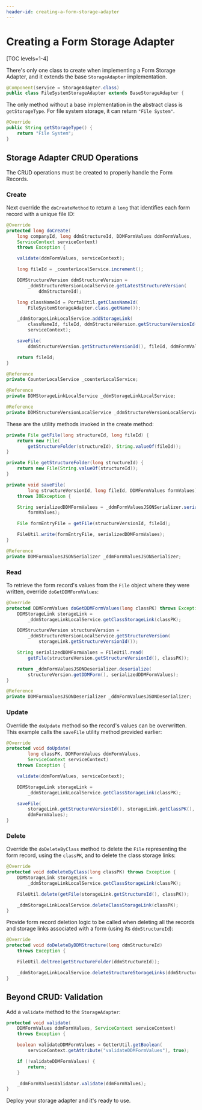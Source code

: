 ```yaml
---
header-id: creating-a-form-storage-adapter
---
```


# Creating a Form Storage Adapter

[TOC levels=1-4]

There's only one class to create when implementing a Form Storage Adapter, and
it extends the base `StorageAdapter` implementation.

```java
@Component(service = StorageAdapter.class)
public class FileSystemStorageAdapter extends BaseStorageAdapter {
```

The only method without a base implementation in the abstract class is
`getStorageType`. For file system storage, it can return `"File System"`.

```java
@Override
public String getStorageType() {
    return "File System";
}
```

## Storage Adapter CRUD Operations

The CRUD operations must be created to properly handle the Form Records.

### Create

Next override the `doCreateMethod` to return a `long` that identifies each form
record with a unique file ID: 

```java
@Override
protected long doCreate(
    long companyId, long ddmStructureId, DDMFormValues ddmFormValues, 
    ServiceContext serviceContext)
    throws Exception {

    validate(ddmFormValues, serviceContext);

    long fileId = _counterLocalService.increment();

    DDMStructureVersion ddmStructureVersion =
        _ddmStructureVersionLocalService.getLatestStructureVersion(
            ddmStructureId);

    long classNameId = PortalUtil.getClassNameId(
        FileSystemStorageAdapter.class.getName());

    _ddmStorageLinkLocalService.addStorageLink(
        classNameId, fileId, ddmStructureVersion.getStructureVersionId(),
        serviceContext);

    saveFile(
        ddmStructureVersion.getStructureVersionId(), fileId, ddmFormValues);

    return fileId;
}

@Reference
private CounterLocalService _counterLocalService;

@Reference
private DDMStorageLinkLocalService _ddmStorageLinkLocalService;

@Reference
private DDMStructureVersionLocalService _ddmStructureVersionLocalService;
```

These are the utility methods invoked in the create method:

```java
private File getFile(long structureId, long fileId) {
    return new File(
        getStructureFolder(structureId), String.valueOf(fileId));
}

private File getStructureFolder(long structureId) {
    return new File(String.valueOf(structureId));
}

private void saveFile(
        long structureVersionId, long fileId, DDMFormValues formValues)
    throws IOException {

    String serializedDDMFormValues = _ddmFormValuesJSONSerializer.serialize(
        formValues);

    File formEntryFile = getFile(structureVersionId, fileId);

    FileUtil.write(formEntryFile, serializedDDMFormValues);
}

@Reference
private DDMFormValuesJSONSerializer _ddmFormValuesJSONSerializer;
```

### Read

To retrieve the form record's values from the `File` object where they were
written, override `doGetDDMFormValues`:

```java
@Override
protected DDMFormValues doGetDDMFormValues(long classPK) throws Exception {
    DDMStorageLink storageLink =
        _ddmStorageLinkLocalService.getClassStorageLink(classPK);

    DDMStructureVersion structureVersion =
        _ddmStructureVersionLocalService.getStructureVersion(
            storageLink.getStructureVersionId());

    String serializedDDMFormValues = FileUtil.read(
        getFile(structureVersion.getStructureVersionId(), classPK));

    return _ddmFormValuesJSONDeserializer.deserialize(
        structureVersion.getDDMForm(), serializedDDMFormValues);
}

@Reference
private DDMFormValuesJSONDeserializer _ddmFormValuesJSONDeserializer;
```

### Update

Override the `doUpdate` method so the record's values can be overwritten. This
example calls the `saveFile`  utility method provided earlier:

```java
@Override
protected void doUpdate(
        long classPK, DDMFormValues ddmFormValues,
        ServiceContext serviceContext)
    throws Exception {

    validate(ddmFormValues, serviceContext);

    DDMStorageLink storageLink =
        _ddmStorageLinkLocalService.getClassStorageLink(classPK);

    saveFile(
        storageLink.getStructureVersionId(), storageLink.getClassPK(),
        ddmFormValues);
}
```

### Delete

Override the `doDeleteByClass` method to delete the `File` representing the form
record, using the `classPK`, and to delete the class storage links:

```java
@Override
protected void doDeleteByClass(long classPK) throws Exception {
    DDMStorageLink storageLink =
        _ddmStorageLinkLocalService.getClassStorageLink(classPK);

    FileUtil.delete(getFile(storageLink.getStructureId(), classPK));

    _ddmStorageLinkLocalService.deleteClassStorageLink(classPK);
}
```

Provide form record deletion logic to be called when deleting all the records
and storage links associated with a form (using its `ddmStructureId`):

```java
@Override
protected void doDeleteByDDMStructure(long ddmStructureId)
    throws Exception {

    FileUtil.deltree(getStructureFolder(ddmStructureId));

    _ddmStorageLinkLocalService.deleteStructureStorageLinks(ddmStructureId);
}
```

## Beyond CRUD: Validation

Add a `validate` method to the `StorageAdapter`:

```java
protected void validate(
    DDMFormValues ddmFormValues, ServiceContext serviceContext)
    throws Exception {

    boolean validateDDMFormValues = GetterUtil.getBoolean(
        serviceContext.getAttribute("validateDDMFormValues"), true);

    if (!validateDDMFormValues) {
        return;
    }

    _ddmFormValuesValidator.validate(ddmFormValues);
}
```

Deploy your storage adapter and it's ready to use.

